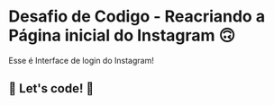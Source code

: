 # Desafio de Codigo - Reacriando a Página inicial do Instagram 🙃

Esse é Interface de login do Instagram! 

## 🚀 Let's code! 🚀
